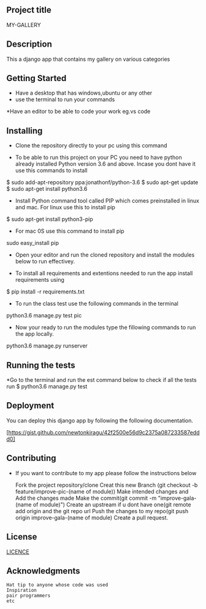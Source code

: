 
## Project title

MY-GALLERY

## Description

This a django app that contains my gallery on various categories

## Getting Started

* Have a desktop that has windows,ubuntu or any other
* use the terminal to run your commands

*Have an editor to be able to code your work eg.vs code

## Installing

* Clone the repository directly to your pc using this command

* To be able to run this project on your PC you need to have python already installed Python version 3.6 and above. Incase you dont have it use this commands to install

$ sudo add-apt-repository ppa:jonathonf/python-3.6
$ sudo apt-get update
$ sudo apt-get install python3.6

* Install Python command tool called PIP which comes preinstalled in linux and mac. For linux use this to install pip

$ sudo apt-get install python3-pip

* For mac 0S use this command to install pip

sudo easy_install pip

* Open your editor and run the cloned repository and install the modules below to run effectivey.

* To install all requirements and extentions needed to run the app install requirements using

$ pip install -r requirements.txt

* To run the class test use the following commands in the terminal

python3.6 manage.py test pic

* Now your ready to run the modules type the fillowing commands to run the app locally.

python3.6 manage.py runserver

## Running the tests

*Go to the terminal and run the est command below to check if all the tests run
$ python3.6 manage.py test

## Deployment

You can deploy this django app by following the following documentation.

[https://gist.github.com/newtonkiragu/42f2500e56d9c2375a087233587eddd0]

## Contributing

* If you want to contribute to my app please follow the instructions below

    Fork the project repository/clone
    Creat this new Branch (git checkout -b feature/improve-pic-(name of module))
    Make intended changes and Add the changes made
    Make the commit(git commit -m "improve-gala-(name of module)")
    Create an upstream if u dont have one(git remote add origin and the git repo url
    Push the changes to my repo(git push origin improve-gala-(name of module)
    Create a pull request.

## License

[LICENCE](/home/ruth/profile/LICENCE.md)

## Acknowledgments

    Hat tip to anyone whose code was used
    Inspiration
    pair programmers
    etc
